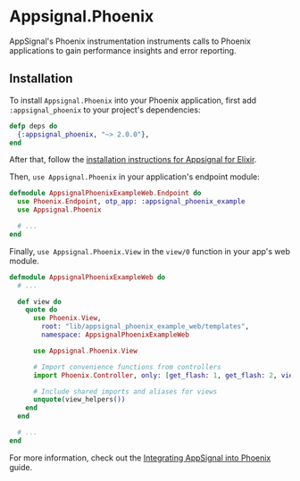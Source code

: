 # Appsignal.Phoenix

AppSignal's Phoenix instrumentation instruments calls to Phoenix applications
to gain performance insights and error reporting.

## Installation

To install `Appsignal.Phoenix` into your Phoenix application, first add
`:appsignal_phoenix` to your project's dependencies:

``` elixir
defp deps do
  {:appsignal_phoenix, "~> 2.0.0"},
end
```

After that, follow the [installation instructions for Appsignal for
Elixir](https://docs.appsignal.com/elixir/installation/).

Then, `use Appsignal.Phoenix` in your application's endpoint module:

``` elixir
defmodule AppsignalPhoenixExampleWeb.Endpoint do
  use Phoenix.Endpoint, otp_app: :appsignal_phoenix_example
  use Appsignal.Phoenix

  # ...
end
```

Finally, `use Appsignal.Phoenix.View` in the `view/0` function in your app's web
module.

``` elixir
defmodule AppsignalPhoenixExampleWeb do
  # ...

  def view do
    quote do
      use Phoenix.View,
        root: "lib/appsignal_phoenix_example_web/templates",
        namespace: AppsignalPhoenixExampleWeb

      use Appsignal.Phoenix.View

      # Import convenience functions from controllers
      import Phoenix.Controller, only: [get_flash: 1, get_flash: 2, view_module: 1]

      # Include shared imports and aliases for views
      unquote(view_helpers())
    end
  end

  # ...
end
```

For more information, check out the [Integrating AppSignal into
Phoenix](https://docs.appsignal.com/elixir/integrations/phoenix.html) guide.
